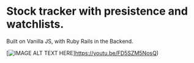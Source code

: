 # Stock tracker with presistence and watchlists.
Built on Vanilla JS, with Ruby Rails in the Backend.

[![IMAGE ALT TEXT HERE](https://img.youtube.com/vi/YOUTUBE_VIDEO_ID_HERE/0.jpg)]https://youtu.be/FD5SZM5NosQ)
